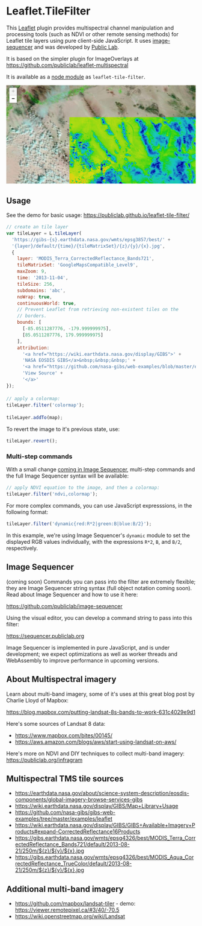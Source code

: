 # Leaflet.TileFilter

This [Leaflet](https://leafletjs.org) plugin provides multispectral channel manipulation and processing tools (such as NDVI or other remote sensing methods) for Leaflet tile layers using pure client-side JavaScript. It uses [image-sequencer](https://github.com/publiclab/image-sequencer) and was developed by [Public Lab](https://publiclab.org).

It is based on the simpler plugin for ImageOverlays at https://github.com/publiclab/leaflet-multispectral

It is available as a [node module](https://npmjs.com/package/leaflet-tile-filter) as `leaflet-tile-filter`.

![demo.png](https://github.com/publiclab/leaflet-tile-filter/blob/main/demo.png?raw=true)


## Usage

See the demo for basic usage: https://publiclab.github.io/leaflet-tile-filter/

```js
// create an tile layer
var tileLayer = L.tileLayer(
  'https://gibs-{s}.earthdata.nasa.gov/wmts/epsg3857/best/' +
  '{layer}/default/{time}/{tileMatrixSet}/{z}/{y}/{x}.jpg',
  {
    layer: 'MODIS_Terra_CorrectedReflectance_Bands721',
    tileMatrixSet: 'GoogleMapsCompatible_Level9',
    maxZoom: 9,
    time: '2013-11-04',
    tileSize: 256,
    subdomains: 'abc',
    noWrap: true,
    continuousWorld: true,
    // Prevent Leaflet from retrieving non-existent tiles on the
    // borders.
    bounds: [
      [-85.0511287776, -179.999999975],
      [85.0511287776, 179.999999975]
    ],
    attribution:
      '<a href="https://wiki.earthdata.nasa.gov/display/GIBS">' +
      'NASA EOSDIS GIBS</a>&nbsp;&nbsp;&nbsp;' +
      '<a href="https://github.com/nasa-gibs/web-examples/blob/master/examples/leaflet/webmercator-epsg3857.js">' +
      'View Source' +
      '</a>'
});

// apply a colormap:
tileLayer.filter('colormap');

tileLayer.addTo(map);
```

To revert the image to it's previous state, use:

```js
tileLayer.revert();
```

### Multi-step commands

With a small change [coming in Image Sequencer](https://github.com/publiclab/image-sequencer/issues/731), multi-step commands and the full Image Sequencer syntax will be available:

```js
// apply NDVI equation to the image, and then a colormap:
tileLayer.filter('ndvi,colormap');
```

For more complex commands, you can use JavaScript expresssions, in the following format:

```js
tileLayer.filter('dynamic{red:R*2|green:B|blue:B/2}');
```

In this example, we're using Image Sequencer's `dynamic` module to set the displayed RGB values individually, with the expressions `R*2`, `B`, and `B/2`, respectively. 


## Image Sequencer

(coming soon) Commands you can pass into the filter are extremely flexible; they are Image Sequencer string syntax (full object notation coming soon). Read about Image Sequencer and how to use it here:

https://github.com/publiclab/image-sequencer

Using the visual editor, you can develop a command string to pass into this filter:

https://sequencer.publiclab.org

Image Sequencer is implemented in pure JavaScript, and is under development; we expect optimizations as well as worker threads and WebAssembly to improve performance in upcoming versions. 


## About Multispectral imagery

Learn about multi-band imagery, some of it's uses at this great blog post by Charlie Lloyd of Mapbox:

https://blog.mapbox.com/putting-landsat-8s-bands-to-work-631c4029e9d1

Here's some sources of Landsat 8 data: 

* https://www.mapbox.com/bites/00145/
* https://aws.amazon.com/blogs/aws/start-using-landsat-on-aws/

Here's more on NDVI and DIY techniques to collect multi-band imagery: https://publiclab.org/infragram


## Multispectral TMS tile sources

* https://earthdata.nasa.gov/about/science-system-description/eosdis-components/global-imagery-browse-services-gibs
* https://wiki.earthdata.nasa.gov/display/GIBS/Map+Library+Usage
* https://github.com/nasa-gibs/gibs-web-examples/tree/master/examples/leaflet
* https://wiki.earthdata.nasa.gov/display/GIBS/GIBS+Available+Imagery+Products#expand-CorrectedReflectance16Products
* https://gibs.earthdata.nasa.gov/wmts/epsg4326/best/MODIS_Terra_CorrectedReflectance_Bands721/default/2013-08-21/250m/${z}/${y}/${x}.jpg
* https://gibs.earthdata.nasa.gov/wmts/epsg4326/best/MODIS_Aqua_CorrectedReflectance_TrueColor/default/2013-08-21/250m/${z}/${y}/${x}.jpg


## Additional multi-band imagery

* https://github.com/mapbox/landsat-tiler - demo: https://viewer.remotepixel.ca/#3/40/-70.5
* https://wiki.openstreetmap.org/wiki/Landsat

